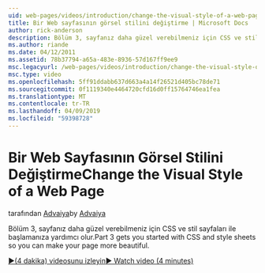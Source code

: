 ```yaml
---
uid: web-pages/videos/introduction/change-the-visual-style-of-a-web-page
title: Bir Web sayfasının görsel stilini değiştirme | Microsoft Docs
author: rick-anderson
description: Bölüm 3, sayfanız daha güzel verebilmeniz için CSS ve stil sayfaları ile başlamanıza yardımcı olur.
ms.author: riande
ms.date: 04/12/2011
ms.assetid: 78b37794-a65a-483e-8936-57d167ff9ee9
msc.legacyurl: /web-pages/videos/introduction/change-the-visual-style-of-a-web-page
msc.type: video
ms.openlocfilehash: 5ff91ddabb637d663a4a14f26521d405bc78de71
ms.sourcegitcommit: 0f1119340e4464720cfd16d0ff15764746ea1fea
ms.translationtype: MT
ms.contentlocale: tr-TR
ms.lasthandoff: 04/09/2019
ms.locfileid: "59398728"
---
```

# <a name="change-the-visual-style-of-a-web-page"></a><span data-ttu-id="017a3-103">Bir Web Sayfasının Görsel Stilini Değiştirme</span><span class="sxs-lookup"><span data-stu-id="017a3-103">Change the Visual Style of a Web Page</span></span>

<span data-ttu-id="017a3-104">tarafından [Advaiya](https://twitter.com/Advaiyasolns)</span><span class="sxs-lookup"><span data-stu-id="017a3-104">by [Advaiya](https://twitter.com/Advaiyasolns)</span></span>

<span data-ttu-id="017a3-105">Bölüm 3, sayfanız daha güzel verebilmeniz için CSS ve stil sayfaları ile başlamanıza yardımcı olur.</span><span class="sxs-lookup"><span data-stu-id="017a3-105">Part 3 gets you started with CSS and style sheets so you can make your page more beautiful.</span></span>

[<span data-ttu-id="017a3-106">&#9654;(4 dakika) videosunu izleyin</span><span class="sxs-lookup"><span data-stu-id="017a3-106">&#9654; Watch video (4 minutes)</span></span>](https://channel9.msdn.com/Blogs/ASP-NET-Site-Videos/change-the-visual-style-of-a-web-page)

